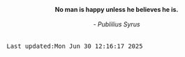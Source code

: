 
<div align="center"><b><span>No man is happy unless he believes he is.</span></b><br><br><i> - Publilius Syrus</i></div>
<br><br><kbd>Last updated:Mon Jun 30 12:16:17 2025</kbd>